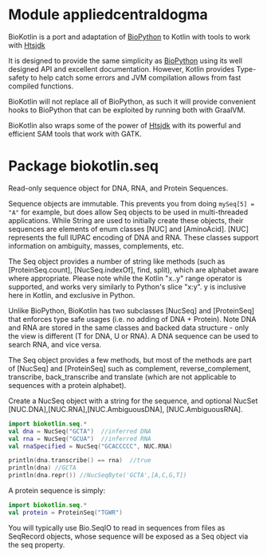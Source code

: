 # Module appliedcentraldogma
BioKotlin is a port and adaptation of [BioPython](https://biopython.org) to Kotlin with tools to work with 
[Htsjdk](https://samtools.github.io/htsjdk/)

It is designed to provide the same simplicity as [BioPython](https://biopython.org) using its well designed
API and excellent documentation.  However, Kotlin provides Type-safety to help catch
some errors and JVM compilation allows from fast compiled functions.

BioKotlin will not replace all of BioPython, as such it will provide convenient hooks
to BioPython that can be exploited by running both with GraalVM.

BioKotlin also wraps some of the power of [Htsjdk](https://samtools.github.io/htsjdk/) with
its powerful and efficient SAM tools that work with GATK. 


# Package biokotlin.seq

Read-only sequence object for DNA, RNA, and Protein Sequences.

Sequence objects are immutable. This prevents you from doing `mySeq[5] = "A"` for example,
but does allow Seq objects to be used in multi-threaded applications.  While String are used to initially create
these objects, their sequences are elements of enum classes [NUC] and [AminoAcid].  [NUC] represents the full IUPAC encoding
of DNA and RNA.  These classes support information on ambiguity, masses, complements, etc.

The Seq object provides a number of string like methods (such as [ProteinSeq.count], [NucSeq.indexOf],
find, split), which are alphabet aware where appropriate.  Please note while the Kotlin "x..y" range operator
is supported, and works very similarly to Python's slice "x:y".  y is inclusive here in Kotlin, and exclusive in Python.


Unlike BioPython, BioKotlin has two subclasses [NucSeq] and [ProteinSeq]
that enforces type safe usages (i.e. no adding of DNA + Protein).  Note DNA and RNA are stored in the same
classes and backed data structure - only the view is different (T for DNA, U or RNA).  A DNA sequence can be 
used to search RNA, and vice versa.

The Seq object provides a few methods, but most of the methods are part of [NucSeq] and [ProteinSeq] such
 as complement, reverse_complement, transcribe, back_transcribe and translate (which are
not applicable to sequences with a protein alphabet).

Create a NucSeq object with a string for the sequence, and optional NucSet [NUC.DNA],[NUC.RNA],[NUC.AmbiguousDNA],
[NUC.AmbiguousRNA]. 
```kotlin
import biokotlin.seq.*
val dna = NucSeq("GCTA")  //inferred DNA
val rna = NucSeq("GCUA")  //inferred RNA
val rnaSpecified = NucSeq("GCACCCCC", NUC.RNA)

println(dna.transcribe() == rna)  //true
println(dna) //GCTA
println(dna.repr()) //NucSeqByte('GCTA',[A,C,G,T])
``` 

A protein sequence is simply:
```kotlin
import biokotlin.seq.*
val protein = ProteinSeq("TGWR")
```

You will typically use Bio.SeqIO to read in sequences from files as
SeqRecord objects, whose sequence will be exposed as a Seq object via
the seq property.
